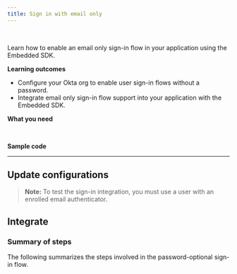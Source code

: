 ```yaml
---
title: Sign in with email only
---
```


<div class="oie-embedded-sdk">

<ApiLifecycle access="ie" /><br>

Learn how to enable an email only sign-in flow in your application using the Embedded SDK.

**Learning outcomes**

* Configure your Okta org to enable user sign-in flows without a password.
* Integrate email only sign-in flow support into your application with the Embedded SDK.

**What you need**

<StackSnippet snippet="whatyouneed" />
</br>

**Sample code**

<StackSnippet snippet="samplecode" />

---

## Update configurations

<StackSnippet snippet="setupoktaorg" inline/>

> **Note:** To test the sign-in integration, you must use a user with an enrolled email authenticator.

## Integrate

### Summary of steps

The following summarizes the steps involved in the password-optional sign-in flow.

<StackSnippet snippet="integrationsummary" />

<StackSnippet snippet="integrationsteps" />

</div>
